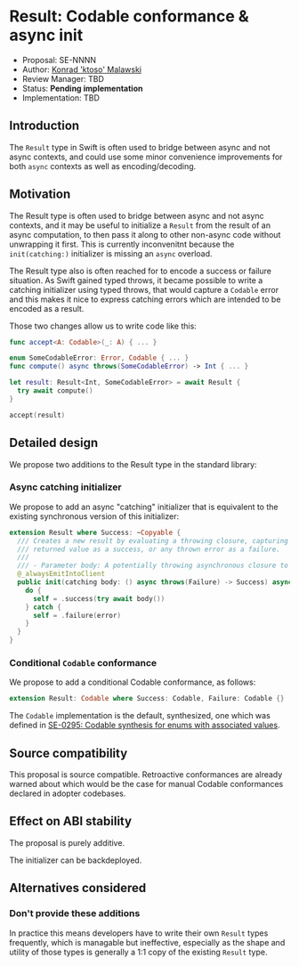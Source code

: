 # Result: Codable conformance & async init

* Proposal: SE-NNNN
* Author: [Konrad 'ktoso' Malawski](https://github.com/ktoso)
* Review Manager: TBD
* Status: **Pending implementation**
* Implementation: TBD

## Introduction

The `Result` type in Swift is often used to bridge between async and not async contexts, and could use some minor convenience improvements for both `async` contexts as well as encoding/decoding.

## Motivation

The Result type is often used to bridge between async and not async contexts, and it may be useful to initialize a `Result` from the result of an async computation, to then pass it along to other non-async code without unwrapping it first. This is currently inconvenitnt because the `init(catching:)` initializer is missing an `async` overload.

The Result type also is often reached for to encode a success or failure situation. As Swift gained typed throws, it became possible to write a catching initializer using typed throws, that would capture a `Codable` error and this makes it nice to express catching errors which are intended to be encoded as a result.

Those two changes allow us to write code like this:

```swift
func accept<A: Codable>(_: A) { ... }

enum SomeCodableError: Error, Codable { ... } 
func compute() async throws(SomeCodableError) -> Int { ... }

let result: Result<Int, SomeCodableError> = await Result { 
  try await compute()
}

accept(result)
```

## Detailed design

We propose two additions to the Result type in the standard library:

### Async catching initializer

We propose to add an async "catching" initializer that is equivalent to the existing synchronous version of this initializer:

```swift
extension Result where Success: ~Copyable {
  /// Creates a new result by evaluating a throwing closure, capturing the
  /// returned value as a success, or any thrown error as a failure.
  ///
  /// - Parameter body: A potentially throwing asynchronous closure to evaluate.
  @_alwaysEmitIntoClient
  public init(catching body: () async throws(Failure) -> Success) async {
    do {
      self = .success(try await body())
    } catch {
      self = .failure(error)
    }
  }
}
```

### Conditional `Codable` conformance

We propose to add a conditional Codable conformance, as follows:

```swift
extension Result: Codable where Success: Codable, Failure: Codable {}
```

The `Codable` implementation is the default, synthesized, one which was defined in [SE-0295: Codable synthesis for enums with associated values](https://github.com/swiftlang/swift-evolution/blob/main/proposals/0295-codable-synthesis-for-enums-with-associated-values.md).

## Source compatibility

This proposal is source compatible. Retroactive conformances are already warned about which would be the case for manual Codable conformances declared in adopter codebases.

## Effect on ABI stability

The proposal is purely additive.

The initializer can be backdeployed.

## Alternatives considered

### Don't provide these additions

In practice this means developers have to write their own `Result` types frequently, which is managable but ineffective, especially as the shape and utility of those types is generally a 1:1 copy of the existing `Result` type.
